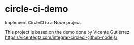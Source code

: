 # circle-ci-demo
Implement CircleCI to a Node project

This project is based on the demo done by Vicente Gutiérrez https://vicentegtz.com/integrar-circleci-github-nodejs/
